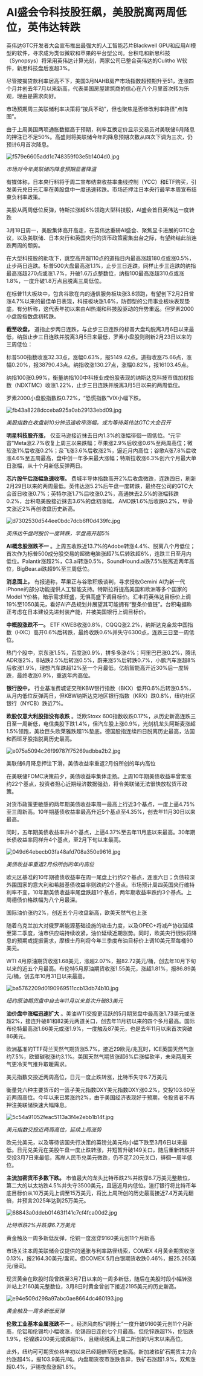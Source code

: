 # AI盛会令科技股狂飙，美股脱离两周低位，英伟达转跌

英伟达GTC开发者大会宣布推出最强大的人工智能芯片Blackwell
GPU和应用AI模型的软件，寻求成为类似微软和苹果的平台型公司。台积电和新思科技（Synopsys）将采用英伟达计算光刻，两家公司已整合英伟达的Culitho
W软件，新思科技盘后涨超3%。

尽管按揭贷款利率居高不下，美国3月NAHB房产市场指数超预期升至51，连涨四个月并创去年7月以来新高，代表美国房屋建筑商的信心在八个月里首次转为乐观，理由是需求向好。

市场预期周三美联储利率决策将“按兵不动”，但也聚焦是否修改利率路径“点阵图”。

由于上周美国两项通胀数据高于预期，利率互换定价显示交易员对美联储6月降息的押注已不足50%。高盛则将美联储今年的降息预期次数从四次下调为三次，仍预计6月首次降息。

![f579e6605add1c748359f03e5b1404d0.jpg](https://raw.githubusercontent.com/qqhsx/qqnews_image/main/2024/03/19/AI盛会令科技股狂飙，美股脱离两周低位，英伟达转跌/f579e6605add1c748359f03e5b1404d0.jpg)

_市场对今年美联储的降息预期显著降温_

有媒体称，日本央行料将于周二宣布结束收益率曲线控制（YCC）和ETF购买，引发美元兑日元汇率在美股盘中一度迅速转跌。市场还押注日本央行最早本周宣布结束负利率政策。

美股从两周低位反弹，特斯拉涨超6%领跑大型科技股，AI盛会首日英伟达一度转跌

3月18日周一，美股集体高开高走，在英伟达重磅AI盛会、聚焦显卡进展的GTC会议，以及美联储、日本央行和英国央行的货币政策密集出台之际，有望终结此前连跌两周的颓势。

在大型科技股的助攻下，跳空高开超110点的道指日内最高涨超180点或涨0.5%，止步两日连跌。标普500大盘最高涨1.1%，止步三日连跌。同样止步三连跌的纳指最高涨超270点或涨1.7%，升破1.6万点整数位，纳指100最高涨超310点或涨1.8%，一度升破1.8万点且脱离三周低位。

在标普11大板块中，包含谷歌在内的通信服务板块涨3.6领跑，有望创下2月2日曾涨4.7%以来的最佳单日表现，科技板块涨1.6%，防御型的公用事业板块表现垫底，有分析称，这代表年初以来由AI热潮和科技股驱动的升势重返。但罗素2000小盘股指数盘初转跌。

**截至收盘，**
道指止步两日连跌，与止步三日连跌的标普大盘均脱离3月6日以来最低，纳指止步三日连跌并脱离3月5日来最低，罗素小盘股则刷新2月23日以来的三周低位：

标普500指数收涨32.33点，涨幅0.63%，报5149.42点。道指收涨75.66点，涨幅0.20%，报38790.43点。纳指收涨130.27点，涨幅0.82%，报16103.45点。

纳指100涨0.99%，衡量纳指100中科技业成份股表现的纳斯达克科技市值加权指数（NDXTMC）收涨1.22%，止步三日连跌并脱离3月5日以来的两周低位。

罗素2000小盘股指数跌0.72%，“恐慌指数”VIX小幅下跌。

![fb43a8228dcceba925a0ab29133ebd09.jpg](https://raw.githubusercontent.com/qqhsx/qqnews_image/main/2024/03/19/AI盛会令科技股狂飙，美股脱离两周低位，英伟达转跌/fb43a8228dcceba925a0ab29133ebd09.jpg)

_美股指数在收盘前10分钟迅速收窄涨幅，或为等待英伟达GTC大会召开_

**明星科技股齐涨，**
仅亚马逊接近抹去日内1.3%的涨幅徘徊一周低位。“元宇宙”Meta涨2.7%收复上周三以来跌幅；苹果涨2.9%后收涨0.6%至两周高位；微软涨1%后收涨0.2%；奈飞涨3.6%后收涨2%，逼近月内高位；谷歌A涨7.8%后收涨4.6%至五周最高，盘中创一年多来最大涨幅；特斯拉收涨6.3%创六个月最大单日涨幅，从十个月新低反弹两日。

**芯片股午后涨幅急速收窄。**
费城半导体指数高开2%后收盘微跌，连跌四日，刷新2月29日以来的两周最低。英伟达涨5.2%后午盘一度转跌，最终在公司的GTC大会首日收涨0.7%；英特尔涨1.7%后收涨0.2%，高通抹去2.5%的涨幅转跌0.2%，台积电美股接近抹去3.6%的盘初涨幅，
AMD跌1.6%后收跌0.2%，甲骨文涨近2%再创收盘历史新高。

![d7302530d544ee0bdc7dcb6ff0d439fc.jpg](https://raw.githubusercontent.com/qqhsx/qqnews_image/main/2024/03/19/AI盛会令科技股狂飙，美股脱离两周低位，英伟达转跌/d7302530d544ee0bdc7dcb6ff0d439fc.jpg)

_英伟达午盘时股价一度转跌，早盘高开超5%_

**AI概念股涨跌不一**
。上周五收跌近13.7%的Adobe转涨4.4%、脱离八个月低位；首次作为标普500成分股交易的超微电脑涨超7%后转跌超6%，连跌三日至月内低位。Palantir涨超2%，C3.ai转涨0.5%，SoundHound.ai跌7.5%脱离近两年高位，BigBear.ai跌超9%至三周低位。

**消息面上，** 有报道称，苹果正与谷歌积极谈判，寻求授权Gemini
AI为新一代iPhone的部分功能提供人工智能支持。特斯拉将提高美国和欧洲等多个国家的Model
Y价格，暗示需求旺盛，无惧高盛下调目标价。汇丰将英伟达目标价上调19%至1050美元，看好AI产品规划并展望其可能拥有“整条价值链”。台积电据称正考虑在日本建设先进封装产能，并被美国银行上调目标价。

**中概股涨跌不一。** ETF
KWEB收涨0.8%，CQQQ涨2.2%，纳斯达克金龙中国指数（HXC）高开0.6%后转跌，最终收跌0.6%并失守6300点，连跌三日至一周低位。

热门个股中，京东涨1.5%，百度涨0.9%，拼多多涨4%；阿里巴巴涨0.2%，腾讯ADR涨2%，B站跌2.5%后转涨0.5%，蔚来涨5%后转跌0.7%，小鹏汽车涨超8%后收涨1.9%，理想汽车跌超12%至一个月最低，亿航智能高开近30%后一度转跌，最终收涨0.9%，重返年内高位。

**银行股中，**
行业基准费城证交所KBW银行指数（BKX）低开0.6%后转涨0.5%，从月内低位反弹两日，但KBW纳斯达克地区银行指数（KRX）跌0.8%，纽约社区银行（NYCB）跌近7%。

**欧股仅意大利股指没有收跌** 。泛欧Stoxx
600指数收跌0.17%，从历史新高连跌三日至一周新低，电信类股下跌1.4%，但汽车股上涨0.9%，光刻机龙头阿斯麦涨超1.5%领跑，美妆巨头欧莱雅跌超1%垫底。德国股指连续四日脱离历史最高，法国和西班牙股指脱离历史最高。

![e075a5094c26f99787f75269adbba2b2.jpg](https://raw.githubusercontent.com/qqhsx/qqnews_image/main/2024/03/19/AI盛会令科技股狂飙，美股脱离两周低位，英伟达转跌/e075a5094c26f99787f75269adbba2b2.jpg)

美联储6月降息押注下滑，美债收益率重返2月份所创的年内高位

在美联储FOMC决策前夕，美债收益率集体走扬。上周10年期美债收益率曾累涨约22个基点，投资者担心近期经济数据强劲，将令美联储无法很快放松货币政策。

对货币政策更敏感的两年期美债收益率周一最高上行近3个基点，一度上逼4.75%至三周新高。10年期基债收益率最高升近5个基点至4.35%，创去年11月30日以来最高。

同时，五年期美债收益率升4个基点，上逼4.37%至去年11月底以来最高。30年期长债收益率同样升4个基点，至2月下旬以来最高。

![049d64ebecb03fa48afd708a350e9616.jpg](https://raw.githubusercontent.com/qqhsx/qqnews_image/main/2024/03/19/AI盛会令科技股狂飙，美股脱离两周低位，英伟达转跌/049d64ebecb03fa48afd708a350e9616.jpg)

_美债收益率重返2月份所创的年内高位_

欧元区基准的10年期德债收益率在周一尾盘上行约2个基点，连涨六日；负债较深外围国家的意大利和希腊基债收益率则跌约2个基点。市场预计周四英国央行维持利率不变，10年期英债收益率尾盘跌超1个基点，两年期收益率跌约3个基点。上周德债价格跌幅为八个月最深。

国际油价涨约2%，创近五个月收盘新高，欧美天然气也上涨

随着乌克兰加大对俄罗斯能源基础设施的攻击力度，以及OPEC+将减产协议延续至第二季度，油市供应端持续收紧，油价延续近期涨势。同时，欧美央行很快将降息的预期或提振需求，摩根士丹利将今年三季度布油目标价上调10美元至每桶90美元。

WTI
4月原油期货收涨1.68美元，涨超2.07%，报82.72美元/桶，创去年10月下旬以来的近五个月最高。布伦特5月原油期货收涨1.55美元，涨超1.81%，报86.89美元/桶，创去年10月31日以来最高。

![ba5762209d0190969511ccb13db74b10.jpg](https://raw.githubusercontent.com/qqhsx/qqnews_image/main/2024/03/19/AI盛会令科技股狂飙，美股脱离两周低位，英伟达转跌/ba5762209d0190969511ccb13db74b10.jpg)

 _纽约原油期货盘中自去年11月以来首次升破83美元_

**油价盘中涨幅迅速扩大**
。美油WTI交投更活跃的5月期货盘中最高涨1.73美元或涨超2%，接连升破81和82美元两道关口，创去年11月初以来的四个多月最高。国际布伦特最高涨1.66美元或涨1.9%，一度触及87美元，也是去年11月以来首次突破86美元。

欧洲基准的TTF荷兰天然气期货涨5.7%，接近29欧元/兆瓦时，ICE英国天然气涨约7.5%，欧盟碳税涨约3.1%。美国天然气期货涨超6%后涨幅砍半，未来两周天气更冷天气推升取暖需求。

美元指数交投近两周高位，日元一度止跌转涨，比特币失守6.7万美元

衡量兑六种主要货币的一篮子美元指数DXY美元指数DXY涨0.2%，交投103.60至近两周高位。今年以来已累涨约2%，由于美国经济表现好于预期，令投资者不再押注美联储快速大幅降息。

![5c54a91052feac5113a3f4e2ebb1b14f.jpg](https://raw.githubusercontent.com/qqhsx/qqnews_image/main/2024/03/19/AI盛会令科技股狂飙，美股脱离两周低位，英伟达转跌/5c54a91052feac5113a3f4e2ebb1b14f.jpg)

 _美元指数交投近两周高位，延续上周涨势_

欧元兑美元，以及等待该国央行决策的英镑兑美元均小幅下跌至3月6日以来最低。日元兑美元在美股午盘一度止跌转涨，并短暂升破149关口，随后重新转跌并交投3月7日来最低，离岸人民币兑美元微跌，仍不足7.20元关口，徘徊一周半低位。

**主流加密货币多数下跌。**
市值最大的龙头比特币跌2%并跌穿6.7万美元整数位，第二大的以太坊跌4.5%并失守3500美元，且逼近月内低位。渣打银行将比特币年底目标价从10万美元上调至15万美元，将比上周所创的历史最高接近7.4万美元翻倍，并预言2025年达到25万美元。

![68843a0ddeb01463f141c7cf4fca00d2.jpg](https://raw.githubusercontent.com/qqhsx/qqnews_image/main/2024/03/19/AI盛会令科技股狂飙，美股脱离两周低位，英伟达转跌/68843a0ddeb01463f141c7cf4fca00d2.jpg)

_比特币跌2%并跌穿6.7万美元_

黄金触及一周多新低反弹，伦铜一度涨穿9160美元创11个月新高

市场关注本周美联储会议提供的通胀与利率路径线索，COMEX 4月黄金期货收涨0.13%，报2164.30美元/盎司。但COMEX
5月白银期货收跌0.46%，报25.265美元/盎司。

现货黄金在欧股时段曾跌至3月7日以来的一周多新低，随后在美股时段小幅转涨并站上2160美元整数位，3月8日时黄金曾创下接近2195美元的历史新高。

![e94e509d298a97abc0ae8664dc460193.jpg](https://raw.githubusercontent.com/qqhsx/qqnews_image/main/2024/03/19/AI盛会令科技股狂飙，美股脱离两周低位，英伟达转跌/e94e509d298a97abc0ae8664dc460193.jpg)

 _黄金触及一周多新低反弹_

**伦敦工业基本金属涨跌不一**
。经济风向标“铜博士”一度升破9160美元创11个月新高，伦铝和伦锡均小幅收涨，伦锡四日连创七个月最高。但伦锌跌超1%，伦铅跌1.9%，伦镍跌200美元或跌超1%，且继续脱离上周二所创的1月末以来高位。

此外，纽约可可期货价格年初以来已经翻倍至历史新高。新加坡铁矿石期货主力合约涨超4%，报103.9美元/吨。内盘期货夜市涨跌各异，铁矿石涨超1.9%，双焦涨超0.4%，沪锡夜盘涨超1.8%。

